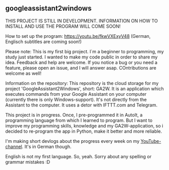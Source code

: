 ## googleassistant2windows

THIS PROJECT IS STILL IN DEVELOPMENT. INFORMATION ON HOW TO INSTALL AND USE THE PROGRAM WILL COME SOON!

How to set up the program: https://youtu.be/fkwVXExyV48 (German, Englisch subtitles are coming soon!)

Please note: This is my first big project. I`m a beginner to programming, my study just started. I wanted to make my code public in order to share my idea. Feedback and help are welcome. If you notice a bug or you need a feature, please open an issue, and I will answer asap. COntributions are welcome as well!

Information on the repository:
This repository is the cloud storage for my project 'GoogleAssistant2Windows', short: GA2W. It is an application which executes commands from your Google Assistant on your computer (currently there is only Windows-support). It's not directly from the Assistant to the computer. It uses a detor with IFTTT.com and Telegram.

This project is in progress. Once, I pre-programmed it in AutoIt, a programming language from which I learned to program. But I want to improve my programming skills, knowledge and my GA2W-application, so i decided to re-program the app in Python, make it better and more reliable.

I'm making short devlogs about the progress every week on my [YouTube-channel](https://www.youtube.com/channel/UCabHmk4jCXkaMCSG3IQuMPA). It's in German though.

English is not my first language. So, yeah. Sorry about any spelling or grammar mistakes :D
